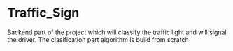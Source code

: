 # Traffic_Sign
Backend part of the project which will classify the traffic light and will signal the driver. The clasification part algorithm is build from scratch
